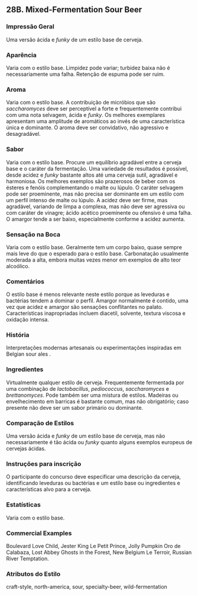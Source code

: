 ## 28B. Mixed-Fermentation Sour Beer

### Impressão Geral

Uma versão ácida e *funky* de um estilo base de cerveja.

### Aparência

Varia com o estilo base. Limpidez pode variar; turbidez baixa não é necessariamente uma falha. Retenção de espuma pode ser ruim.

### Aroma

Varia com o estilo base. A contribuição de micróbios que são *saccharomyces* deve ser perceptível a forte e frequentemente contribui com uma nota selvagem, ácida e *funky*. Os melhores exemplares apresentam uma amplitude de aromáticos ao invés de uma característica única e dominante. O aroma deve ser convidativo, não agressivo e desagradável.

### Sabor

Varia com o estilo base. Procure um equilíbrio agradável entre a cerveja base e o caráter da fermentação. Uma variedade de resultados é possível, desde acidez e *funky* bastante altos até uma cerveja sutil, agradável e harmoniosa. Os melhores exemplos são prazerosos de beber com os ésteres e fenóis complementando o malte ou lúpulo. O caráter selvagem pode ser proeminente, mas não precisa ser dominante em um estilo com um perfil intenso de malte ou lúpulo. A acidez deve ser firme, mas agradável, variando de limpa a complexa, mas não deve ser agressiva ou com caráter de vinagre; ácido acético proeminente ou ofensivo é uma falha. O amargor tende a ser baixo, especialmente conforme a acidez aumenta.

### Sensação na Boca

Varia com o estilo base. Geralmente tem um corpo baixo, quase sempre mais leve do que o esperado para o estilo base. Carbonatação usualmente moderada a alta, embora muitas vezes menor em exemplos de alto teor alcoólico.

### Comentários

O estilo base é menos relevante neste estilo porque as leveduras e bactérias tendem a dominar o perfil. Amargor normalmente é contido, uma vez que acidez e amargor são sensações conflitantes no palato. Características inapropriadas incluem diacetil, solvente, textura viscosa e oxidação intensa.

### História

Interpretações modernas artesanais ou experimentações inspiradas em Belgian sour ales .

### Ingredientes

Virtualmente qualquer estilo de cerveja. Frequentemente fermentada por uma combinação de *lactobacillus*, *pediococcus*, *saccharomyces* e *brettanomyces*. Pode também ser uma mistura de estilos. Madeiras ou envelhecimento em barricas é bastante comum, mas não obrigatório; caso presente não deve ser um sabor primário ou dominante.

### Comparação de Estilos

Uma versão ácida e *funky* de um estilo base de cerveja, mas não necessariamente é tão ácida ou *funky* quanto alguns exemplos europeus de cervejas ácidas.

### Instruções para inscrição

O participante do concurso deve especificar uma descrição da cerveja, identificando leveduras ou bactérias e um estilo base ou ingredientes e características alvo para a cerveja.

### Estatísticas

Varia com o estilo base.

### Commercial Examples

Boulevard Love Child, Jester King Le Petit Prince, Jolly Pumpkin Oro de Calabaza, Lost Abbey Ghosts in the Forest, New Belgium Le Terroir, Russian River Temptation.

### Atributos do Estilo

craft-style, north-america, sour, specialty-beer, wild-fermentation
